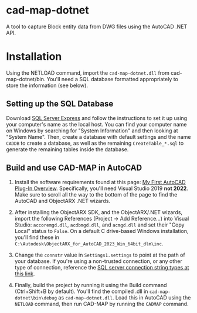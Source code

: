 # cad-map-dotnet
A tool to capture Block entity data from DWG files using the AutoCAD .NET API.

# Installation
Using the NETLOAD command, import the `cad-map-dotnet.dll` from cad-map-dotnet/bin. You'll need a SQL database formatted appropriately to store the information (see below).

## Setting up the SQL Database
Download [SQL Server Express](https://www.microsoft.com/en-us/Download/details.aspx?id=101064) and follow the instructions to set it up using your computer's name as the local host. You can find your computer name on Windows by searching for "System Information" and then looking at "System Name". Then, create a database with default settings and the name `CADDB` to create a database, as well as the remaining `CreateTable_*.sql` to generate the remaining tables inside the database.

## Build and use CAD-MAP in AutoCAD
1. Install the software requirements found at this page: 
[My First AutoCAD Plug-In Overview](https://knowledge.autodesk.com/support/autocad/learn-explore/caas/simplecontent/content/my-first-autocad-plug-overview.html). Specifically, you'll need Visual Studio 2019 **not 2022**. Make sure to scroll all the way to the bottom of the page to find the AutoCAD and ObjectARX .NET wizards.

2. After installing the ObjectARX SDK, and the ObjectARX/.NET wizards, import the following References (Project -> Add Reference...) into Visual Studio: `accoremgd.dll`, `acdbmgd.dll`, and `acmgd.dll` and set their "Copy Local" status to `False`. On a default C drive-based Windows installation, you'll find these in `C:\Autodesk\ObjectARX_for_AutoCAD_2023_Win_64bit_dlm\inc`. 

3. Change the `connstr` value in `Settings1.settings` to point at the path of your database. If you're using a non-trusted connection, or any other type of connection, reference the [SQL server connection string types at this link](https://www.connectionstrings.com/sql-server/).

4. Finally, build the project by running it using the Build command (Ctrl+Shift+B by default). You'll find the compiled .dll in `cad-map-dotnet\bin\debug` as `cad-map-dotnet.dll`. Load this in AutoCAD using the `NETLOAD` command, then run CAD-MAP by running the `CADMAP` command.
